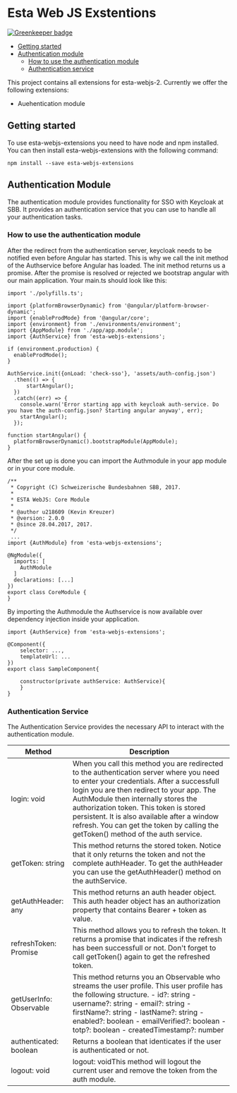 # Esta Web JS Exstentions

[![Greenkeeper badge](https://badges.greenkeeper.io/SchweizerischeBundesbahnen/esta-webjs-extensions.svg)](https://greenkeeper.io/)

  * [Getting started](#getting-started)
  * [Authentication module](#authentication-module)
    + [How to use the authentication module](#how-to-use-the-authentication-module)
    + [Authentication service](#authentication-service)

This project contains all extensions for esta-webjs-2.
Currently we offer the following extensions:
- Auehentication module

## Getting started
To use esta-webjs-extensions you need to have node and npm installed.
You can then install esta-webjs-extensions with the following command:

```
npm install --save esta-webjs-extensions
```

## Authentication Module
The authentication module provides functionality for SSO
with Keycloak at SBB. It provides an authentication service that you
can use to handle all your authentication tasks.

### How to use the authentication module
After the redirect from the authentication server, keycloak needs to be
notified even before Angular has started. This is why we call the init method
 of the Authservice before Angular has loaded. The init method returns
  us a promise. After the promise is resolved or rejected we bootstrap angular
  with our main application. Your main.ts should look like this:

```
import './polyfills.ts';

import {platformBrowserDynamic} from '@angular/platform-browser-dynamic';
import {enableProdMode} from '@angular/core';
import {environment} from './environments/environment';
import {AppModule} from './app/app.module';
import {AuthService} from 'esta-webjs-extensions';

if (environment.production) {
  enableProdMode();
}

AuthService.init({onLoad: 'check-sso'}, 'assets/auth-config.json')
  .then(() => {
      startAngular();
  })
  .catch((err) => {
    console.warn('Error starting app with keycloak auth-service. Do you have the auth-config.json? Starting angular anyway', err);
    startAngular();
  });

function startAngular() {
  platformBrowserDynamic().bootstrapModule(AppModule);
}
```

After the set up is done you can import the Authmodule in your app module or in your core module.

```
/**
 * Copyright (C) Schweizerische Bundesbahnen SBB, 2017.
 *
 * ESTA WebJS: Core Module
 *
 * @author u218609 (Kevin Kreuzer)
 * @version: 2.0.0
 * @since 28.04.2017, 2017.
 */
 ...
import {AuthModule} from 'esta-webjs-extensions';

@NgModule({
  imports: [
    AuthModule
  ]
  declarations: [...]
})
export class CoreModule {
}
```

By importing the Authmodule the Authservice is now available over dependency injection inside your application.
```
import {AuthService} from 'esta-webjs-extensions';

@Component({
    selector: ...,
    templateUrl: ...
})
export class SampleComponent{

    constructor(private authService: AuthService){
    }
}
```

### Authentication Service
The Authentication Service provides the necessary API to interact with
the authentication module.

| Method                                   	| Description                                                                                                                                                                                                                                                                                                                                                                                                 	|
|------------------------------------------	|-------------------------------------------------------------------------------------------------------------------------------------------------------------------------------------------------------------------------------------------------------------------------------------------------------------------------------------------------------------------------------------------------------------	|
| login: void                              	| When you call this method you are redirected to the authentication server where you need to enter your credentials. After a successfull login you are then redirect to your app. The AuthModule then internally stores the authorization token. This token is stored persistent. It is also available after a window refresh. You can get the token by calling the getToken() method of the auth service.   	|
| getToken: string                         	| This method returns the stored token. Notice that it only returns the token and not the complete authHeader. To get the authHeader you can use the getAuthHeader() method on the authService.                                                                                                                                                                                                               	|
| getAuthHeader: any                       	| This method returns an auth header object. This auth header object has an authorization property that contains Bearer + token as value.                                                                                                                                                                                                                                                                     	|
| refreshToken: Promise<boolean>           	| This method allows you to refresh the token. It returns a promise that indicates if the refresh has been successfull or not. Don't forget to call getToken() again to get the refreshed token.                                                                                                                                                                                                              	|
| getUserInfo: Observable<KeycloakProfile> 	| This method returns you an Observable who streams the user profile. This user profile has the following structure. - id?: string - username?: string - email?: string - firstName?: string - lastName?: string - enabled?: boolean - emailVerified?: boolean - totp?: boolean - createdTimestamp?: number                                                                                                   	|
| authenticated: boolean                   	| Returns a boolean that identicates if the user is authenticated or not.                                                                                                                                                                                                                                                                                                                                     	|
| logout: void                             	| logout: voidThis method will logout the current user and remove the token from the auth module.                                                                                                                                                                                                                                                                                                             	|
